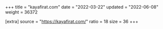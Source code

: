 +++
title = "kayafirat.com"
date = "2022-03-22"
updated = "2022-06-08"
weight = 36372

[extra]
source = "https://kayafirat.com/"
ratio = 18
size = 36
+++
